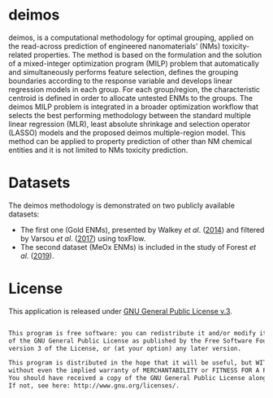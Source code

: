 # deimos
deimos, is a computational methodology for optimal grouping, applied on the read-across prediction of engineered nanomaterials’ (NMs) toxicity-related properties. The method is based on the formulation and the solution of a mixed-integer optimization program (MILP) problem that automatically and simultaneously
performs feature selection, defines the grouping boundaries according to the response variable and develops linear regression models in each group. For each group/region, the characteristic centroid is defined in order to allocate untested ENMs to the groups. The deimos MILP problem is integrated in a broader optimization workflow that selects the best performing methodology between the standard multiple linear regression (MLR), least absolute shrinkage and selection operator (LASSO) models and the proposed deimos multiple-region model. This method can be applied to property prediction of other than NM chemical entities and it is not limited to NMs toxicity prediction.

<!-- The relevant publication "deimos: a novel automated methodology for optimal grouping. Application to nanoinformatics case studies." has been published at Wiley's Molecular Informatics and can be found <a href="">here</a>. -->

# Datasets
The deimos methodology is demonstrated on two publicly available datasets: 
<ul>
<li>The first one (Gold ENMs), presented by Walkey <i>et al</i>. (<a href="https://doi.org/10.1021/nn406018q">2014</a>) and filtered by Varsou <i>et al</i>. (<a href="https://doi.org/10.1021/acs.jcim.7b00160">2017</a>) using toxFlow. 
<li>The second dataset (MeOx ENMs) is included in the study of Forest <i>et al</i>. (<a href="https://doi.org/10.1007/s11051-019-4541-2">2019</a>).
</ul>

# License
This application is released under <a href="https://www.gnu.org/licenses/gpl.html"> GNU General Public License v.3</a>.
```html

This program is free software: you can redistribute it and/or modify it under the terms
of the GNU General Public License as published by the Free Software Foundation, either
version 3 of the License, or (at your option) any later version.

This program is distributed in the hope that it will be useful, but WITHOUT ANY WARRANTY;
without even the implied warranty of MERCHANTABILITY or FITNESS FOR A PARTICULAR PURPOSE.
You should have received a copy of the GNU General Public License along with this program.  
If not, see here: http://www.gnu.org/licenses/.
